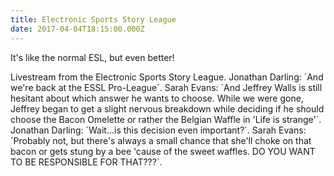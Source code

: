 ```yaml
---
title: Electronic Sports Story League
date: 2017-04-04T18:15:00.000Z
---
```


It's like the normal ESL, but even better!

<section class="hidden" aria-description="Hidden text" tabindex="0">
Livestream from the Electronic Sports Story League. Jonathan Darling: ´And we're back at the ESSL Pro-League´. Sarah Evans: ´And Jeffrey Walls is still hesitant about which answer he wants to choose. While we were gone, Jeffrey began to get a slight nervous breakdown while deciding if he should choose the Bacon Omelette or rather the Belgian Waffle in 'Life is strange'´. Jonathan Darling: ´Wait...is this decision even important?´. Sarah Evans: ´Probably not, but there's always a small chance that she'll choke on that bacon or gets stung by a bee 'cause of the sweet waffles. DO YOU WANT TO BE RESPONSIBLE FOR THAT???´.
</section>